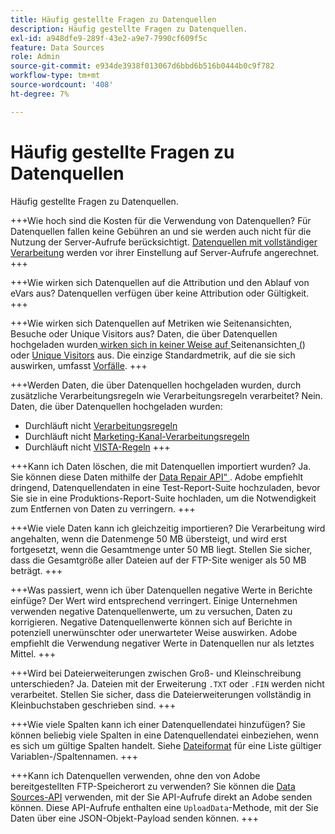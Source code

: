 ```yaml
---
title: Häufig gestellte Fragen zu Datenquellen
description: Häufig gestellte Fragen zu Datenquellen.
exl-id: a948dfe9-289f-43e2-a9e7-7990cf609f5c
feature: Data Sources
role: Admin
source-git-commit: e934de3938f013067d6bbd6b516b0444b0c9f782
workflow-type: tm+mt
source-wordcount: '408'
ht-degree: 7%

---
```


# Häufig gestellte Fragen zu Datenquellen

Häufig gestellte Fragen zu Datenquellen.

+++Wie hoch sind die Kosten für die Verwendung von Datenquellen?
Für Datenquellen fallen keine Gebühren an und sie werden auch nicht für die Nutzung der Server-Aufrufe berücksichtigt. [Datenquellen mit vollständiger Verarbeitung](full-processing-eol.md) werden vor ihrer Einstellung auf Server-Aufrufe angerechnet.
+++

+++Wie wirken sich Datenquellen auf die Attribution und den Ablauf von eVars aus?
Datenquellen verfügen über keine Attribution oder Gültigkeit.
+++

+++Wie wirken sich Datenquellen auf Metriken wie Seitenansichten, Besuche oder Unique Visitors aus?
Daten, die über Datenquellen hochgeladen wurden[ wirken sich in keiner Weise auf ](/help/components/metrics/page-views.md)Seitenansichten[ (](/help/components/metrics/visits.md)) oder [Unique Visitors](/help/components/metrics/unique-visitors.md) aus. Die einzige Standardmetrik, auf die sie sich auswirken, umfasst [Vorfälle](/help/components/metrics/occurrences.md).
+++

+++Werden Daten, die über Datenquellen hochgeladen wurden, durch zusätzliche Verarbeitungsregeln wie Verarbeitungsregeln verarbeitet?
Nein. Daten, die über Datenquellen hochgeladen wurden:

* Durchläuft nicht [Verarbeitungsregeln](/help/admin/tools/manage-rs/edit-settings/general/processing-rules/pr-overview.md)
* Durchläuft nicht [Marketing-Kanal-Verarbeitungsregeln](/help/admin/tools/manage-rs/edit-settings/marketing-channels/mc-proc-rules.md)
* Durchläuft nicht [VISTA-Regeln](/help/technotes/vista.md)
+++

+++Kann ich Daten löschen, die mit Datenquellen importiert wurden?
Ja. Sie können diese Daten mithilfe der [Data Repair API“ ](https://developer.adobe.com/analytics-apis/docs/2.0/guides/endpoints/data-repair/). Adobe empfiehlt dringend, Datenquellendaten in eine Test-Report-Suite hochzuladen, bevor Sie sie in eine Produktions-Report-Suite hochladen, um die Notwendigkeit zum Entfernen von Daten zu verringern.
+++

+++Wie viele Daten kann ich gleichzeitig importieren?
Die Verarbeitung wird angehalten, wenn die Datenmenge 50 MB übersteigt, und wird erst fortgesetzt, wenn die Gesamtmenge unter 50 MB liegt. Stellen Sie sicher, dass die Gesamtgröße aller Dateien auf der FTP-Site weniger als 50 MB beträgt.
+++

+++Was passiert, wenn ich über Datenquellen negative Werte in Berichte einfüge?
Der Wert wird entsprechend verringert. Einige Unternehmen verwenden negative Datenquellenwerte, um zu versuchen, Daten zu korrigieren. Negative Datenquellenwerte können sich auf Berichte in potenziell unerwünschter oder unerwarteter Weise auswirken. Adobe empfiehlt die Verwendung negativer Werte in Datenquellen nur als letztes Mittel.
+++

+++Wird bei Dateierweiterungen zwischen Groß- und Kleinschreibung unterschieden?
Ja. Dateien mit der Erweiterung `.TXT` oder `.FIN` werden nicht verarbeitet. Stellen Sie sicher, dass die Dateierweiterungen vollständig in Kleinbuchstaben geschrieben sind.
+++

+++Wie viele Spalten kann ich einer Datenquellendatei hinzufügen?
Sie können beliebig viele Spalten in eine Datenquellendatei einbeziehen, wenn es sich um gültige Spalten handelt. Siehe [Dateiformat](file-format.md) für eine Liste gültiger Variablen-/Spaltennamen.
+++

+++Kann ich Datenquellen verwenden, ohne den von Adobe bereitgestellten FTP-Speicherort zu verwenden?
Sie können die [Data Sources-API](https://developer.adobe.com/analytics-apis/docs/1.4/guides/data-sources/) verwenden, mit der Sie API-Aufrufe direkt an Adobe senden können. Diese API-Aufrufe enthalten eine `UploadData`-Methode, mit der Sie Daten über eine JSON-Objekt-Payload senden können.
+++
